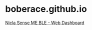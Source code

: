 # boberace.github.io

[Nicla Sense ME BLE - Web Dashboard](https://boberace.github.io/NiclaSenseME-dashboard)